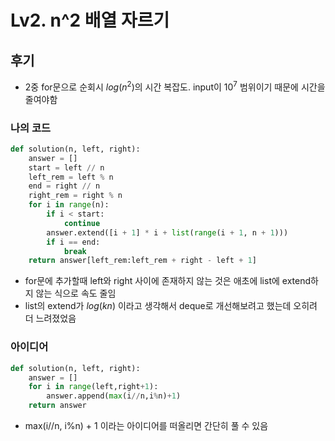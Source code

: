 # Lv2. n^2 배열 자르기
## 후기
- 2중 for문으로 순회시 $log(n^2)$의 시간 복잡도. input이 $10^7$ 범위이기 때문에 시간을 줄여야함

### 나의 코드
```python
def solution(n, left, right):
    answer = []
    start = left // n
    left_rem = left % n
    end = right // n
    right_rem = right % n
    for i in range(n):
        if i < start:
            continue
        answer.extend([i + 1] * i + list(range(i + 1, n + 1)))
        if i == end:
            break
    return answer[left_rem:left_rem + right - left + 1]
```

- for문에 추가할때 left와 right 사이에 존재하지 않는 것은 애초에 list에 extend하지 않는 식으로 속도 줄임
- list의 extend가 $log(kn)$ 이라고 생각해서 deque로 개선해보려고 했는데 오히려 더 느려졌었음

### 아이디어
```python
def solution(n, left, right):
    answer = []
    for i in range(left,right+1):
        answer.append(max(i//n,i%n)+1)
    return answer
```
- max(i//n, i%n) + 1 이라는 아이디어를 떠올리면 간단히 풀 수 있음